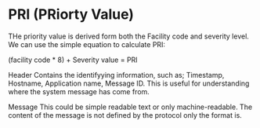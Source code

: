 # PRI (PRiorty Value)
THe priority value is derived form both the Facility code and severity level. We can use the simple equation to calculate PRI:

(facility code * 8) + Severity value = PRI

Header
Contains the identifyying information, such as; Timestamp, Hostname, Application name, Message ID. This is useful for understanding where the system message has come from. 

Message
This could be simple readable text or only machine-readable. The content of the message is not defined by the protocol only the format  is. 

